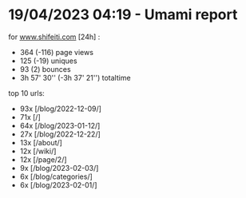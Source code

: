 # 19/04/2023 04:19 - Umami report
for www.shifeiti.com [24h] :

 - 364 (-116) page views
 - 125 (-19) uniques
 - 93 (2) bounces
 - 3h 57' 30'' (-3h 37' 21'') totaltime


top 10 urls:
 - 93x [/blog/2022-12-09/]
 - 71x [/]
 - 64x [/blog/2023-01-12/]
 - 27x [/blog/2022-12-22/]
 - 13x [/about/]
 - 12x [/wiki/]
 - 12x [/page/2/]
 - 9x [/blog/2023-02-03/]
 - 6x [/blog/categories/]
 - 6x [/blog/2023-02-01/]



